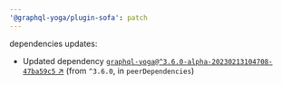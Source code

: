 ```yaml
---
'@graphql-yoga/plugin-sofa': patch
---
```

dependencies updates:
  - Updated dependency [`graphql-yoga@^3.6.0-alpha-20230213104708-47ba59c5` ↗︎](https://www.npmjs.com/package/graphql-yoga/v/3.6.0) (from `^3.6.0`, in `peerDependencies`)
